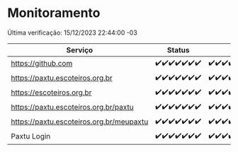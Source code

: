 # Monitoramento

Última verificação: 15/12/2023 22:44:00 -03

|Serviço|Status|Últimas 24h|
|---|---|---|
|https://github.com|<span title="2023-12-09: OK=24">✔️</span><span title="2023-12-10: OK=24">✔️</span><span title="2023-12-11: OK=24">✔️</span><span title="2023-12-12: OK=24">✔️</span><span title="2023-12-13: OK=24">✔️</span><span title="2023-12-14: OK=24">✔️</span><span title="2023-12-15: OK=1">✔️</span>|<span title="14/12/2023 22:49:00 -03 : 200">✔️</span><span title="14/12/2023 23:22:00 -03 : 200">✔️</span><span title="15/12/2023 00:07:00 -03 : 200">✔️</span><span title="15/12/2023 01:07:00 -03 : 200">✔️</span><span title="15/12/2023 02:06:00 -03 : 200">✔️</span><span title="15/12/2023 03:08:00 -03 : 200">✔️</span><span title="15/12/2023 04:06:00 -03 : 200">✔️</span><span title="15/12/2023 05:08:00 -03 : 200">✔️</span><span title="15/12/2023 06:06:00 -03 : 200">✔️</span><span title="15/12/2023 07:07:00 -03 : 200">✔️</span><span title="15/12/2023 08:04:00 -03 : 200">✔️</span><span title="15/12/2023 09:11:00 -03 : 200">✔️</span><span title="15/12/2023 10:09:00 -03 : 200">✔️</span><span title="15/12/2023 11:06:00 -03 : 200">✔️</span><span title="15/12/2023 12:06:00 -03 : 200">✔️</span><span title="15/12/2023 13:08:00 -03 : 200">✔️</span><span title="15/12/2023 14:05:00 -03 : 200">✔️</span><span title="15/12/2023 15:08:00 -03 : 200">✔️</span><span title="15/12/2023 16:03:00 -03 : 200">✔️</span><span title="15/12/2023 17:06:00 -03 : 200">✔️</span><span title="15/12/2023 18:04:00 -03 : 200">✔️</span><span title="15/12/2023 19:04:00 -03 : 200">✔️</span><span title="15/12/2023 20:06:00 -03 : 200">✔️</span><span title="15/12/2023 21:30:00 -03 : 200">✔️</span><span title="15/12/2023 22:44:00 -03 : 200">✔️</span>|
|https://paxtu.escoteiros.org.br|<span title="2023-12-09: OK=24">✔️</span><span title="2023-12-10: OK=24">✔️</span><span title="2023-12-11: OK=24">✔️</span><span title="2023-12-12: OK=24">✔️</span><span title="2023-12-13: OK=24">✔️</span><span title="2023-12-14: OK=24">✔️</span><span title="2023-12-15: OK=1">✔️</span>|<span title="14/12/2023 22:49:00 -03 : 200">✔️</span><span title="14/12/2023 23:22:00 -03 : 200">✔️</span><span title="15/12/2023 00:07:00 -03 : 200">✔️</span><span title="15/12/2023 01:07:00 -03 : 200">✔️</span><span title="15/12/2023 02:06:00 -03 : 200">✔️</span><span title="15/12/2023 03:08:00 -03 : 200">✔️</span><span title="15/12/2023 04:06:00 -03 : 200">✔️</span><span title="15/12/2023 05:08:00 -03 : 200">✔️</span><span title="15/12/2023 06:06:00 -03 : 200">✔️</span><span title="15/12/2023 07:07:00 -03 : 200">✔️</span><span title="15/12/2023 08:04:00 -03 : 200">✔️</span><span title="15/12/2023 09:11:00 -03 : 200">✔️</span><span title="15/12/2023 10:09:00 -03 : 200">✔️</span><span title="15/12/2023 11:06:00 -03 : 200">✔️</span><span title="15/12/2023 12:06:00 -03 : 200">✔️</span><span title="15/12/2023 13:08:00 -03 : 200">✔️</span><span title="15/12/2023 14:05:00 -03 : 200">✔️</span><span title="15/12/2023 15:08:00 -03 : 200">✔️</span><span title="15/12/2023 16:03:00 -03 : 200">✔️</span><span title="15/12/2023 17:06:00 -03 : 200">✔️</span><span title="15/12/2023 18:04:00 -03 : 200">✔️</span><span title="15/12/2023 19:04:00 -03 : 200">✔️</span><span title="15/12/2023 20:06:00 -03 : 200">✔️</span><span title="15/12/2023 21:30:00 -03 : 200">✔️</span><span title="15/12/2023 22:44:00 -03 : 200">✔️</span>|
|https://escoteiros.org.br|<span title="2023-12-09: OK=24">✔️</span><span title="2023-12-10: OK=24">✔️</span><span title="2023-12-11: OK=24">✔️</span><span title="2023-12-12: OK=24">✔️</span><span title="2023-12-13: OK=24">✔️</span><span title="2023-12-14: OK=24">✔️</span><span title="2023-12-15: OK=1">✔️</span>|<span title="14/12/2023 22:49:00 -03 : 200">✔️</span><span title="14/12/2023 23:22:00 -03 : 200">✔️</span><span title="15/12/2023 00:07:00 -03 : 200">✔️</span><span title="15/12/2023 01:07:00 -03 : 200">✔️</span><span title="15/12/2023 02:06:00 -03 : 200">✔️</span><span title="15/12/2023 03:08:00 -03 : 200">✔️</span><span title="15/12/2023 04:06:00 -03 : 200">✔️</span><span title="15/12/2023 05:08:00 -03 : 200">✔️</span><span title="15/12/2023 06:06:00 -03 : 200">✔️</span><span title="15/12/2023 07:07:00 -03 : 200">✔️</span><span title="15/12/2023 08:04:00 -03 : 200">✔️</span><span title="15/12/2023 09:11:00 -03 : 200">✔️</span><span title="15/12/2023 10:09:00 -03 : 200">✔️</span><span title="15/12/2023 11:06:00 -03 : 200">✔️</span><span title="15/12/2023 12:06:00 -03 : 200">✔️</span><span title="15/12/2023 13:08:00 -03 : 200">✔️</span><span title="15/12/2023 14:05:00 -03 : 200">✔️</span><span title="15/12/2023 15:08:00 -03 : 200">✔️</span><span title="15/12/2023 16:03:00 -03 : 200">✔️</span><span title="15/12/2023 17:06:00 -03 : 200">✔️</span><span title="15/12/2023 18:04:00 -03 : 200">✔️</span><span title="15/12/2023 19:04:00 -03 : 200">✔️</span><span title="15/12/2023 20:06:00 -03 : 200">✔️</span><span title="15/12/2023 21:30:00 -03 : 200">✔️</span><span title="15/12/2023 22:44:00 -03 : 200">✔️</span>|
|https://paxtu.escoteiros.org.br/paxtu|<span title="2023-12-09: OK=24">✔️</span><span title="2023-12-10: OK=24">✔️</span><span title="2023-12-11: OK=24">✔️</span><span title="2023-12-12: OK=24">✔️</span><span title="2023-12-13: OK=24">✔️</span><span title="2023-12-14: OK=24">✔️</span><span title="2023-12-15: OK=1">✔️</span>|<span title="14/12/2023 22:49:00 -03 : 200">✔️</span><span title="14/12/2023 23:22:00 -03 : 200">✔️</span><span title="15/12/2023 00:07:00 -03 : 200">✔️</span><span title="15/12/2023 01:08:00 -03 : 200">✔️</span><span title="15/12/2023 02:06:00 -03 : 200">✔️</span><span title="15/12/2023 03:08:00 -03 : 200">✔️</span><span title="15/12/2023 04:06:00 -03 : 200">✔️</span><span title="15/12/2023 05:08:00 -03 : 200">✔️</span><span title="15/12/2023 06:06:00 -03 : 200">✔️</span><span title="15/12/2023 07:07:00 -03 : 200">✔️</span><span title="15/12/2023 08:04:00 -03 : 200">✔️</span><span title="15/12/2023 09:11:00 -03 : 200">✔️</span><span title="15/12/2023 10:09:00 -03 : 200">✔️</span><span title="15/12/2023 11:06:00 -03 : 200">✔️</span><span title="15/12/2023 12:06:00 -03 : 200">✔️</span><span title="15/12/2023 13:08:00 -03 : 200">✔️</span><span title="15/12/2023 14:05:00 -03 : 200">✔️</span><span title="15/12/2023 15:08:00 -03 : 200">✔️</span><span title="15/12/2023 16:03:00 -03 : 200">✔️</span><span title="15/12/2023 17:06:00 -03 : 200">✔️</span><span title="15/12/2023 18:04:00 -03 : 200">✔️</span><span title="15/12/2023 19:04:00 -03 : 200">✔️</span><span title="15/12/2023 20:06:00 -03 : 200">✔️</span><span title="15/12/2023 21:30:00 -03 : 200">✔️</span><span title="15/12/2023 22:44:00 -03 : 200">✔️</span>|
|https://paxtu.escoteiros.org.br/meupaxtu|<span title="2023-12-09: OK=24">✔️</span><span title="2023-12-10: OK=24">✔️</span><span title="2023-12-11: OK=24">✔️</span><span title="2023-12-12: OK=24">✔️</span><span title="2023-12-13: OK=24">✔️</span><span title="2023-12-14: OK=24">✔️</span><span title="2023-12-15: OK=1">✔️</span>|<span title="14/12/2023 22:49:00 -03 : 200">✔️</span><span title="14/12/2023 23:22:00 -03 : 200">✔️</span><span title="15/12/2023 00:07:00 -03 : 200">✔️</span><span title="15/12/2023 01:08:00 -03 : 200">✔️</span><span title="15/12/2023 02:06:00 -03 : 200">✔️</span><span title="15/12/2023 03:08:00 -03 : 200">✔️</span><span title="15/12/2023 04:06:00 -03 : 200">✔️</span><span title="15/12/2023 05:08:00 -03 : 200">✔️</span><span title="15/12/2023 06:06:00 -03 : 200">✔️</span><span title="15/12/2023 07:07:00 -03 : 200">✔️</span><span title="15/12/2023 08:04:00 -03 : 200">✔️</span><span title="15/12/2023 09:11:00 -03 : 200">✔️</span><span title="15/12/2023 10:09:00 -03 : 200">✔️</span><span title="15/12/2023 11:06:00 -03 : 200">✔️</span><span title="15/12/2023 12:06:00 -03 : 200">✔️</span><span title="15/12/2023 13:08:00 -03 : 200">✔️</span><span title="15/12/2023 14:05:00 -03 : 200">✔️</span><span title="15/12/2023 15:08:00 -03 : 200">✔️</span><span title="15/12/2023 16:03:00 -03 : 200">✔️</span><span title="15/12/2023 17:06:00 -03 : 200">✔️</span><span title="15/12/2023 18:04:00 -03 : 200">✔️</span><span title="15/12/2023 19:04:00 -03 : 200">✔️</span><span title="15/12/2023 20:06:00 -03 : 200">✔️</span><span title="15/12/2023 21:30:00 -03 : 200">✔️</span><span title="15/12/2023 22:44:00 -03 : 200">✔️</span>|
|Paxtu Login|<span title="2023-12-09: OK=24">✔️</span><span title="2023-12-10: OK=24">✔️</span><span title="2023-12-11: OK=24">✔️</span><span title="2023-12-12: OK=24">✔️</span><span title="2023-12-13: OK=24">✔️</span><span title="2023-12-14: OK=24">✔️</span><span title="2023-12-15: OK=1">✔️</span>|<span title="14/12/2023 22:49:00 -03 : 200">✔️</span><span title="14/12/2023 23:22:00 -03 : 200">✔️</span><span title="15/12/2023 00:07:00 -03 : 200">✔️</span><span title="15/12/2023 01:08:00 -03 : 200">✔️</span><span title="15/12/2023 02:06:00 -03 : 200">✔️</span><span title="15/12/2023 03:08:00 -03 : 200">✔️</span><span title="15/12/2023 04:06:00 -03 : 200">✔️</span><span title="15/12/2023 05:08:00 -03 : 200">✔️</span><span title="15/12/2023 06:06:00 -03 : 200">✔️</span><span title="15/12/2023 07:07:00 -03 : 200">✔️</span><span title="15/12/2023 08:04:00 -03 : 200">✔️</span><span title="15/12/2023 09:11:00 -03 : 200">✔️</span><span title="15/12/2023 10:09:00 -03 : 200">✔️</span><span title="15/12/2023 11:06:00 -03 : 200">✔️</span><span title="15/12/2023 12:06:00 -03 : 200">✔️</span><span title="15/12/2023 13:08:00 -03 : 200">✔️</span><span title="15/12/2023 14:05:00 -03 : 200">✔️</span><span title="15/12/2023 15:08:00 -03 : 200">✔️</span><span title="15/12/2023 16:03:00 -03 : 200">✔️</span><span title="15/12/2023 17:07:00 -03 : 200">✔️</span><span title="15/12/2023 18:04:00 -03 : 200">✔️</span><span title="15/12/2023 19:04:00 -03 : 200">✔️</span><span title="15/12/2023 20:06:00 -03 : 200">✔️</span><span title="15/12/2023 21:30:00 -03 : 200">✔️</span><span title="15/12/2023 22:44:00 -03 : 200">✔️</span>|
